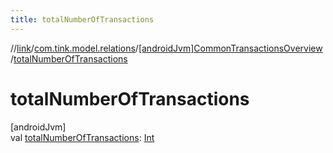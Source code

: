 ```yaml
---
title: totalNumberOfTransactions
---
```

//[link](../../../index.html)/[com.tink.model.relations](../index.html)/[[androidJvm]CommonTransactionsOverview](index.html)/[totalNumberOfTransactions](total-number-of-transactions.html)



# totalNumberOfTransactions



[androidJvm]\
val [totalNumberOfTransactions](total-number-of-transactions.html): [Int](https://kotlinlang.org/api/latest/jvm/stdlib/kotlin/-int/index.html)





